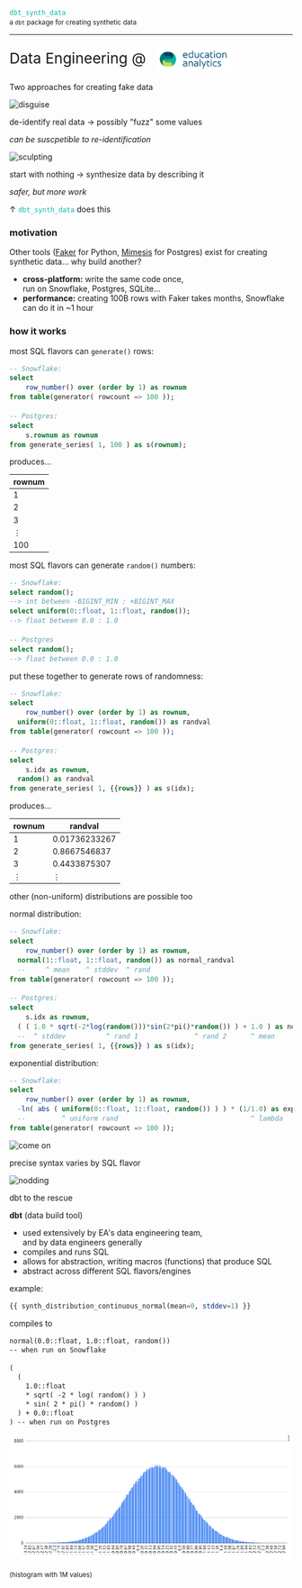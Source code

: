 [comment]: # (controls: true)
[comment]: # (keyboard: true)
[comment]: # (markdown: { smartypants: true })
[comment]: # (hash: false)
[comment]: # (respondToHashChanges: false)



<code style="color:#0eb9a3;">dbt_synth_data</code><br />
<small>a `dbt` package for creating synthetic data</small>

<hr style="border-width:1px 0 0 0;" />

<!-- <strong>Tom Reitz</strong> &nbsp; &nbsp;  -->
<div style="font-size:26px; line-height:56px;">Data Engineering @ <img src="media/ea_logo.png" style="height:48px; width:auto; margin:0; padding:0 10px; vertical-align:middle;" /></div>



[comment]: # (!!! data-auto-animate)

Two approaches for creating fake data

[comment]: # (||| data-auto-animate)

![disguise](https://media.giphy.com/media/1ziDTlTl9z9iwVK5QA/giphy.gif)

de-identify real data &rarr; possibly "fuzz" some values

<em>can be suscpetible to re-identification</em>  <!-- .element: class="fragment" data-fragment-index="2" -->

[comment]: # (||| data-auto-animate)

![sculpting](https://media.giphy.com/media/1BeG0fUaEQtVns1uKb/giphy.gif)

start with nothing &rarr; synthesize data by describing it

<em>safer, but more work</em>  <!-- .element: class="fragment" data-fragment-index="2" -->

<div>&uarr; <code style="color:#0eb9a3;">dbt_synth_data</code> does this</div>  <!-- .element: class="fragment" data-fragment-index="3" -->



[comment]: # (!!! data-auto-animate)

### motivation

Other tools ([Faker](https://faker.readthedocs.io/en/master/) for Python, [Mimesis](https://mimesis.name/en/master/) for Postgres) exist for creating synthetic data... why build another?

* **cross-platform:** write the same code once,<br />run on Snowflake, Postgres, SQLite...
* **performance:** creating 100B rows with Faker takes months, Snowflake can do it in ~1 hour


[comment]: # (!!! data-auto-animate)

### how it works

[comment]: # (||| data-auto-animate)

most SQL flavors can `generate()` rows:

```sql
-- Snowflake:
select
	row_number() over (order by 1) as rownum
from table(generator( rowcount => 100 ));

-- Postgres:
select
	s.rownum as rownum
from generate_series( 1, 100 ) as s(rownum);
```

[comment]: # (||| data-auto-animate)

produces...

| rownum |
|---|
| 1 |
| 2 |
| 3 |
| ⋮ |
| 100 |

[comment]: # (||| data-auto-animate)

most SQL flavors can generate `random()` numbers:

```sql
-- Snowflake:
select random();
--> int between -BIGINT_MIN : +BIGINT_MAX
select uniform(0::float, 1::float, random());
--> float between 0.0 : 1.0

-- Postgres
select random();
--> float between 0.0 : 1.0
```

[comment]: # (||| data-auto-animate)

put these together to generate rows of randomness:

```sql
-- Snowflake:
select
	row_number() over (order by 1) as rownum,
  uniform(0::float, 1::float, random()) as randval
from table(generator( rowcount => 100 ));

-- Postgres:
select
	s.idx as rownum,
  random() as randval
from generate_series( 1, {{rows}} ) as s(idx);
```

[comment]: # (||| data-auto-animate)

produces...

| rownum | randval |
|---|---|
| 1 | 0.01736233267 |
| 2 | 0.8667546837 |
| 3 | 0.4433875307 |
| ⋮ | ⋮ |

[comment]: # (||| data-auto-animate)

other (non-uniform) distributions are possible too

[comment]: # (||| data-auto-animate)

normal distribution:

``` sql
-- Snowflake:
select
	row_number() over (order by 1) as rownum,
  normal(1::float, 1::float, random()) as normal_randval
  --     ^ mean    ^ stddev  ^ rand
from table(generator( rowcount => 100 ));

-- Postgres:
select
	s.idx as rownum,
  ( ( 1.0 * sqrt(-2*log(random()))*sin(2*pi()*random()) ) + 1.0 ) as normal_randval
  --  ^ stddev          ^ rand 1              ^ rand 2      ^ mean
from generate_series( 1, {{rows}} ) as s(idx);
```

[comment]: # (||| data-auto-animate)

exponential distribution:

``` sql
-- Snowflake:
select
	row_number() over (order by 1) as rownum,
  -ln( abs ( uniform(0::float, 1::float, random()) ) ) * (1/1.0) as exp_randval
  --         ^ uniform rand                                 ^ lambda
from table(generator( rowcount => 100 ));
```


[comment]: # (!!! data-auto-animate)

![come on](https://media.giphy.com/media/4ZrFRwHGl4HTELW801/giphy.gif)

precise syntax varies by SQL flavor

[comment]: # (||| data-auto-animate)

![nodding](https://media.giphy.com/media/OF4PIvoHuO2ze/giphy.gif)

dbt to the rescue

[comment]: # (||| data-auto-animate)

<b>dbt</b> (data build tool)
* used extensively by EA's data engineering team,<br />and by data engineers generally
* compiles and runs SQL
* allows for abstraction, writing macros (functions) that produce SQL
* abstract across different SQL flavors/engines

[comment]: # (||| data-auto-animate)

example:
```sql
{{ synth_distribution_continuous_normal(mean=0, stddev=1) }}
```
compiles to
```
normal(0.0::float, 1.0::float, random())
-- when run on Snowflake

(
  (
    1.0::float
    * sqrt( -2 * log( random() ) )
    * sin( 2 * pi() * random() ) 
  ) + 0.0::float
) -- when run on Postgres
```

[comment]: # (||| data-auto-animate)

![normal distribution](media/continuous_normal.png)

<small>(histogram with 1M values)</small>



[comment]: # (!!! data-auto-animate)

